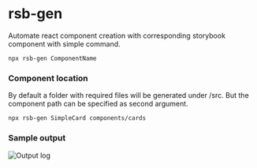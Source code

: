 # rsb-gen

Automate react component creation with corresponding storybook component with simple command.

```
npx rsb-gen ComponentName
```

### Component location

By default a folder with required files will be generated under /src. But the component path can be specified as second argument.

```
npx rsb-gen SimpleCard components/cards
```

### Sample output

![Output log](https://raw.githubusercontent.com/karthickthankyou/rsb-gen/main/assets/output.png)
